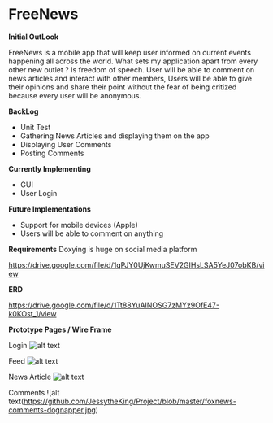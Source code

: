 # FreeNews

**Initial OutLook**

FreeNews is a mobile app that will keep user informed on current events happening all across the world. What sets my application apart from every other new outlet ?
Is freedom of speech. User will be able to comment on news articles and interact with other members, Users will be able to give their opinions and share their point 
without the fear of being critized because every user will be anonymous. 

**BackLog**

* Unit Test
* Gathering News Articles and displaying them on the app
* Displaying User Comments
* Posting Comments

**Currently Implementing**

* GUI
* User Login

**Future Implementations**

* Support for mobile devices (Apple)
* Users will be able to comment on anything 

**Requirements**
Doxying is huge on social media platform



https://drive.google.com/file/d/1qPJY0UjKwmuSEV2GIHsLSA5YeJ07obKB/view

**ERD**

https://drive.google.com/file/d/1Tt88YuAINOSG7zMYz9OfE47-k0KOst_1/view

**Prototype Pages / Wire Frame**

Login
![alt text](https://github.com/JessytheKing/Project/blob/master/Screenshot_20190912-093310_CodeX.jpg)

Feed
![alt text](https://github.com/JessytheKing/Project/blob/master/Screenshot_20190912-093446_CodeX.jpg)

News Article
![alt text](https://github.com/JessytheKing/Project/blob/master/Screenshot_20190912-093310_CodeX.jpg)

Comments
![alt text(https://github.com/JessytheKing/Project/blob/master/foxnews-comments-dognapper.jpg)



